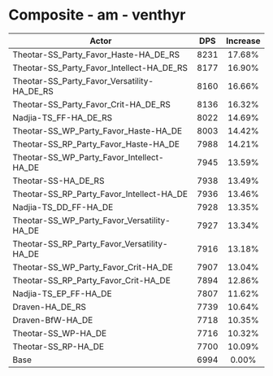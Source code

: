 # Composite - am - venthyr
| Actor | DPS | Increase |
|---|:---:|:---:|
|Theotar-SS_Party_Favor_Haste-HA_DE_RS|8231|17.68%|
|Theotar-SS_Party_Favor_Intellect-HA_DE_RS|8177|16.90%|
|Theotar-SS_Party_Favor_Versatility-HA_DE_RS|8160|16.66%|
|Theotar-SS_Party_Favor_Crit-HA_DE_RS|8136|16.32%|
|Nadjia-TS_FF-HA_DE_RS|8022|14.69%|
|Theotar-SS_WP_Party_Favor_Haste-HA_DE|8003|14.42%|
|Theotar-SS_RP_Party_Favor_Haste-HA_DE|7988|14.21%|
|Theotar-SS_WP_Party_Favor_Intellect-HA_DE|7945|13.59%|
|Theotar-SS-HA_DE_RS|7938|13.49%|
|Theotar-SS_RP_Party_Favor_Intellect-HA_DE|7936|13.46%|
|Nadjia-TS_DD_FF-HA_DE|7928|13.35%|
|Theotar-SS_WP_Party_Favor_Versatility-HA_DE|7927|13.34%|
|Theotar-SS_RP_Party_Favor_Versatility-HA_DE|7916|13.18%|
|Theotar-SS_WP_Party_Favor_Crit-HA_DE|7907|13.04%|
|Theotar-SS_RP_Party_Favor_Crit-HA_DE|7894|12.86%|
|Nadjia-TS_EP_FF-HA_DE|7807|11.62%|
|Draven-HA_DE_RS|7739|10.64%|
|Draven-BfW-HA_DE|7718|10.35%|
|Theotar-SS_WP-HA_DE|7716|10.32%|
|Theotar-SS_RP-HA_DE|7700|10.09%|
|Base|6994|0.00%|
